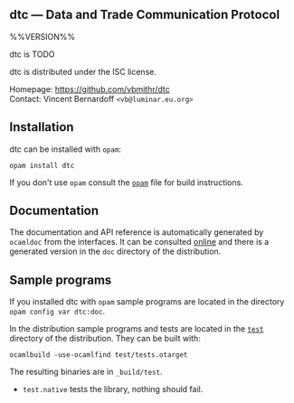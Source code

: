 dtc — Data and Trade Communication Protocol
-------------------------------------------------------------------------------
%%VERSION%%

dtc is TODO

dtc is distributed under the ISC license.

Homepage: https://github.com/vbmithr/dtc  
Contact: Vincent Bernardoff `<vb@luminar.eu.org>`

## Installation

dtc can be installed with `opam`:

    opam install dtc

If you don't use `opam` consult the [`opam`](opam) file for build
instructions.

## Documentation

The documentation and API reference is automatically generated by
`ocamldoc` from the interfaces. It can be consulted [online][doc]
and there is a generated version in the `doc` directory of the
distribution.

[doc]: https://vbmithr.github.io/dtc/doc

## Sample programs

If you installed dtc with `opam` sample programs are located in
the directory `opam config var dtc:doc`.

In the distribution sample programs and tests are located in the
[`test`](test) directory of the distribution. They can be built with:

    ocamlbuild -use-ocamlfind test/tests.otarget

The resulting binaries are in `_build/test`.

- `test.native` tests the library, nothing should fail.
